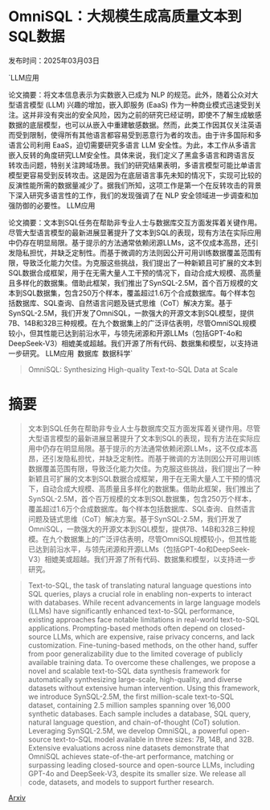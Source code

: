 # OmniSQL：大规模生成高质量文本到SQL数据

发布时间：2025年03月03日

`LLM应用

<example>
论文摘要：将文本信息表示为实数嵌入已成为 NLP 的规范。此外，随着公众对大型语言模型 (LLM) 兴趣的增加，嵌入即服务 (EaaS) 作为一种商业模式迅速受到关注。这并非没有突出的安全风险，因为之前的研究已经证明，即使不了解生成敏感数据的底层模型，也可以从嵌入中重建敏感数据。然而，此类工作因其仅关注英语而受到限制，使得所有其他语言都容易受到恶意行为者的攻击。由于许多国际和多语言公司利用 EaaS，迫切需要研究多语言 LLM 安全性。为此，本工作从多语言嵌入反转的角度研究LLM安全性。具体来说，我们定义了黑盒多语言和跨语言反转攻击问题，特别关注跨域场景。我们的研究结果表明，多语言模型可能比单语言模型更容易受到反转攻击。这是因为在底层语言事先未知的情况下，实现可比较的反演性能所需的数据量减少了。据我们所知，这项工作是第一个在反转攻击的背景下深入研究多语言性的工作，我们的发现强调了在 NLP 安全领域进一步调查和加强防御的必要性。
LLM应用
</example>

论文摘要：文本到SQL任务在帮助非专业人士与数据库交互方面发挥着关键作用。尽管大型语言模型的最新进展显著提升了文本到SQL的表现，现有方法在实际应用中仍存在明显局限。基于提示的方法通常依赖闭源LLMs，这不仅成本高昂，还引发隐私担忧，并缺乏定制性。而基于微调的方法则因公开可用训练数据覆盖范围有限，导致泛化能力欠佳。为克服这些挑战，我们提出了一种新颖且可扩展的文本到SQL数据合成框架，用于在无需大量人工干预的情况下，自动合成大规模、高质量且多样化的数据集。借助此框架，我们推出了SynSQL-2.5M，首个百万规模的文本到SQL数据集，包含250万个样本，覆盖超过1.6万个合成数据库。每个样本包括数据库、SQL查询、自然语言问题及链式思维（CoT）解决方案。基于SynSQL-2.5M，我们开发了OmniSQL，一款强大的开源文本到SQL模型，提供7B、14B和32B三种规模。在九个数据集上的广泛评估表明，尽管OmniSQL规模较小，但其性能已达到前沿水平，与领先闭源和开源LLMs（包括GPT-4o和DeepSeek-V3）相媲美或超越。我们开源了所有代码、数据集和模型，以支持进一步研究。
LLM应用` `数据库` `数据科学`

> OmniSQL: Synthesizing High-quality Text-to-SQL Data at Scale

# 摘要

> 文本到SQL任务在帮助非专业人士与数据库交互方面发挥着关键作用。尽管大型语言模型的最新进展显著提升了文本到SQL的表现，现有方法在实际应用中仍存在明显局限。基于提示的方法通常依赖闭源LLMs，这不仅成本高昂，还引发隐私担忧，并缺乏定制性。而基于微调的方法则因公开可用训练数据覆盖范围有限，导致泛化能力欠佳。为克服这些挑战，我们提出了一种新颖且可扩展的文本到SQL数据合成框架，用于在无需大量人工干预的情况下，自动合成大规模、高质量且多样化的数据集。借助此框架，我们推出了SynSQL-2.5M，首个百万规模的文本到SQL数据集，包含250万个样本，覆盖超过1.6万个合成数据库。每个样本包括数据库、SQL查询、自然语言问题及链式思维（CoT）解决方案。基于SynSQL-2.5M，我们开发了OmniSQL，一款强大的开源文本到SQL模型，提供7B、14B和32B三种规模。在九个数据集上的广泛评估表明，尽管OmniSQL规模较小，但其性能已达到前沿水平，与领先闭源和开源LLMs（包括GPT-4o和DeepSeek-V3）相媲美或超越。我们开源了所有代码、数据集和模型，以支持进一步研究。

> Text-to-SQL, the task of translating natural language questions into SQL queries, plays a crucial role in enabling non-experts to interact with databases. While recent advancements in large language models (LLMs) have significantly enhanced text-to-SQL performance, existing approaches face notable limitations in real-world text-to-SQL applications. Prompting-based methods often depend on closed-source LLMs, which are expensive, raise privacy concerns, and lack customization. Fine-tuning-based methods, on the other hand, suffer from poor generalizability due to the limited coverage of publicly available training data. To overcome these challenges, we propose a novel and scalable text-to-SQL data synthesis framework for automatically synthesizing large-scale, high-quality, and diverse datasets without extensive human intervention. Using this framework, we introduce SynSQL-2.5M, the first million-scale text-to-SQL dataset, containing 2.5 million samples spanning over 16,000 synthetic databases. Each sample includes a database, SQL query, natural language question, and chain-of-thought (CoT) solution. Leveraging SynSQL-2.5M, we develop OmniSQL, a powerful open-source text-to-SQL model available in three sizes: 7B, 14B, and 32B. Extensive evaluations across nine datasets demonstrate that OmniSQL achieves state-of-the-art performance, matching or surpassing leading closed-source and open-source LLMs, including GPT-4o and DeepSeek-V3, despite its smaller size. We release all code, datasets, and models to support further research.

[Arxiv](https://arxiv.org/abs/2503.02240)